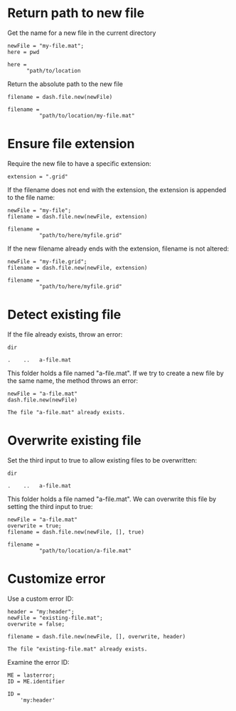# Return path to new file

Get the name for a new file in the current directory

```in
newFile = "my-file.mat";
here = pwd
```

```out
here =
      "path/to/location
```

Return the absolute path to the new file

```in
filename = dash.file.new(newFile)
```

```out
filename =
          "path/to/location/my-file.mat"
```


# Ensure file extension

Require the new file to have a specific extension:

```
extension = ".grid"
```

If the filename does not end with the extension, the extension is appended to the file name:

```in
newFile = "my-file";
filename = dash.file.new(newFile, extension)
```

```out
filename = 
          "path/to/here/myfile.grid"
```

If the new filename already ends with the extension, filename is not altered:

```in
newFile = "my-file.grid";
filename = dash.file.new(newFile, extension)
```

```out
filename = 
          "path/to/here/myfile.grid"
```


# Detect existing file

If the file already exists, throw an error:

```in
dir
```

```out
.    ..   a-file.mat
```

This folder holds a file named "a-file.mat". If we try to create a new file by the same name, the method throws an error:

```in
newFile = "a-file.mat"
dash.file.new(newFile)
```

```error
The file "a-file.mat" already exists.
```



# Overwrite existing file

Set the third input to true to allow existing files to be overwritten:

```in
dir
```

```out
.    ..   a-file.mat
```

This folder holds a file named "a-file.mat". We can overwrite this file by setting the third input to true:

```in
newFile = "a-file.mat"
overwrite = true;
filename = dash.file.new(newFile, [], true)
```

```error
filename = 
          "path/to/location/a-file.mat"
```


# Customize error

Use a custom error ID:

```in
header = "my:header";
newFile = "existing-file.mat";
overwrite = false;

filename = dash.file.new(newFile, [], overwrite, header)
```

```error
The file "existing-file.mat" already exists.
```

Examine the error ID:

```in
ME = lasterror;
ID = ME.identifier
```

```out
ID = 
    'my:header'
```
